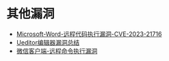 # 其他漏洞

* [Microsoft-Word-远程代码执行漏洞-CVE-2023-21716](others/Microsoft-Word-远程代码执行漏洞-CVE-2023-21716.md)
* [Ueditor编辑器漏洞总结](others/Ueditor编辑器漏洞总结.md)
* [微信客户端-远程命令执行漏洞](others/微信客户端-远程命令执行漏洞.md)
